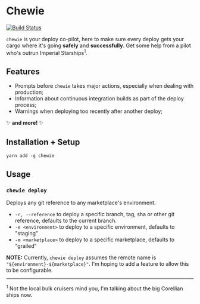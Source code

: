 # Chewie

[![Build Status](https://travis-ci.org/vanev/chewie.svg?branch=master)](https://travis-ci.org/vanev/chewie)

`chewie` is your deploy co-pilot, here to make sure every deploy gets your cargo where it's going **safely** and **successfully**. Get some help from a pilot who's outrun Imperial Starships<sup>1</sup>.

## Features

- Prompts before `chewie` takes major actions, especially when dealing with production;
- Information about continuous integration builds as part of the deploy process;
- Warnings when deploying too recently after another deploy;

✨ **and more!** ✨

## Installation + Setup

```
yarn add -g chewie
```

## Usage

### `chewie deploy`

Deploys any git reference to any marketplace's environment.

- `-r, --reference` to deploy a specific branch, tag, sha or other git reference, defaults to the current branch.
- `-e <environment>` to deploy to a specific environment, defaults to "staging"
- `-m <marketplace>` to deploy to a specific marketplace, defaults to "grailed"

**NOTE:** Currently, `chewie deploy` assumes the remote name is `"${environment}-${marketplace}"`. I'm hoping to add a feature to allow this to be configurable.

---

<sup>1</sup> Not the local bulk cruisers mind you, I'm talking about the big Corellian ships now.

